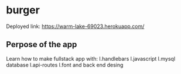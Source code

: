 # burger
Deployed link:  https://warm-lake-69023.herokuapp.com/

## Perpose of the app

Learn how to make fullstack app with:
                      l.handlebars 
                      l.javascript
                      l.mysql database
                      l.api-routes
                      l.font and back end desing

